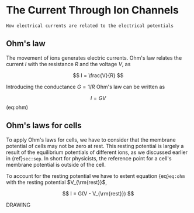 # The Current Through Ion Channels

```{admonition} You will learn
How electrical currents are related to the electrical potentials
```


## Ohm's law
The movement of ions generates electric currents. Ohm's law relates the current $I$ with the resistance $R$ and the voltage $V$, as

$$
I = \frac{V}{R}
$$

Introducing the conductance $G=1/R$ Ohm's law can be written as

$$
I = G V
$$ (eq:ohm)

## Ohm's laws for cells

To apply Ohm's laws for cells, we have to consider that the membrane potential of cells may not be zero at rest. This resting potential is largely a result of the equilibrium potentials of different ions, as we discussed earlier in {ref}`sec:sep`. In short for physicists, the reference point for a cell's membrane potential is outside of the cell.     

To account for the resting potential we have to extent equation {eq}`eq:ohm` with the resting potential $V_{\rm{rest}}$,

$$
I = G(V - V_{\rm{rest}})
$$

DRAWING
